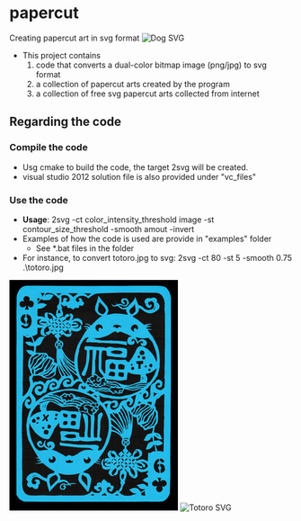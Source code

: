 # papercut
Creating papercut art in svg format
![Dog SVG](https://cdn.rawgit.com/jmlien/papercut/246835f9/chinese/zodiac/dog.svg)

* This project contains 
  1. code that converts a dual-color bitmap image (png/jpg) to svg format 
  2. a collection of papercut arts created by the program
  3. a collection of free svg papercut arts collected from internet

## Regarding the code

### Compile the code
* Usg cmake to build the code, the target 2svg will be created.
* visual studio 2012 solution file is also provided under "vc_files"

### Use the code
* **Usage**: 2svg -ct color_intensity_threshold image -st contour_size_threshold -smooth amout -invert
* Examples of how the code is used are provide in "examples" folder
  * See *.bat files in the folder
* For instance, to convert totoro.jpg to svg: 2svg -ct 80 -st 5 -smooth 0.75 .\totoro.jpg

![Totoro](/tosvg/examples/totoro.jpg) ![Totoro SVG](https://cdn.rawgit.com/jmlien/papercut/175b1e58/tosvg/examples/totoro.svg)
